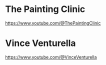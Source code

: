# The Painting Clinic
https://www.youtube.com/@ThePaintingClinic
# Vince Venturella
https://www.youtube.com/@VinceVenturella

